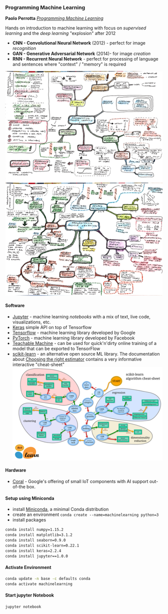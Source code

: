### Programming Machine Learning

**Paolo Perrotta** [*Programming Machine Learning*](https://pragprog.com/titles/pplearn/programming-machine-learning/)

Hands on introduction to machine learning with focus on *supervised learning* and the *deep learning* "explosion" after 2012

* **CNN - Convolutional Neural Network** (2012) - perfect for image *recognition*
* **GAN - Generative Adversarial Network** (2014)- for image *creation*
* **RNN - Recurrent Neural Network** - perfect for processing of language and sentences where "context" / "memory" is required

[![Programming Machine Learning - 1](machine-learning-2020_1.jpg "Programming Machine Learning - 1")](machine-learning-2020_1.jpg)
[![Programming Machine Learning - 2](machine-learning-2020_2.jpg "Programming Machine Learning - 2")](machine-learning-2020_2.jpg)

#### Software

* [Jupyter](https://jupyter.org/) - machine learning *notebooks* with a mix of text, live code, visualizations, etc.
* [Keras](https://keras.io/) simple API on top of Tensorflow
* [Tensorflow](https://www.tensorflow.org/) - machine learning library  developed by Google
* [PyTorch](https://pytorch.org/) - machine learning library  developed by Facebook
* [Teachable Machine](https://teachablemachine.withgoogle.com/) - can be used for quick'n'dirty online training of a model that can be exported to TensorFlow
* [scikit-learn](https://scikit-learn.org) - an alternative open source ML library. The documentation about [Choosing the right estimator](https://scikit-learn.org/stable/tutorial/machine_learning_map/index.html#ml-map) contains a very informative interactive "cheat-sheet"
[![scikit-learn - cheat-sheet](scikit-learn.png "scikit-learn - cheat-sheet")](scikit-learn.png)

#### Hardware

* [Coral](https://www.coral.ai/) - Google's offering of small IoT components with AI support out-of-the box.

#### Setup using Miniconda

* install [Miniconda](https://docs.conda.io/en/latest/miniconda.html), a minimal Conda distribution
* create an environment `conda create --name=machinelearning python=3`
* install packages
```bash
conda install numpy=1.15.2
conda install matplotlib=3.1.2
conda install seaborn=0.9.0
conda install scikit-learn=0.22.1
conda install keras=2.2.4
conda install jupyter==1.0.0
```

#### Activate Environment

```bash
conda update -n base -c defaults conda
conda activate machinelearning
```

#### Start jupyter Notebook

`jupyter notebook`
